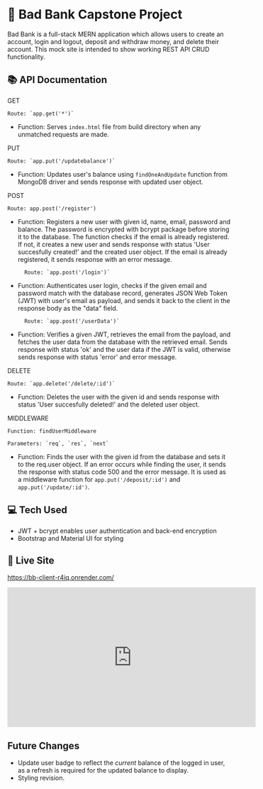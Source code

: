 # 🏦 Bad Bank Capstone Project

Bad Bank is a full-stack MERN application which allows users to create an account, login and logout, deposit and withdraw money, and delete their account. This mock site is intended to show working REST API CRUD functionality.

## 📚 API Documentation

GET

    Route: `app.get('*')`
    
- Function: Serves `index.html` file from build directory when any unmatched requests are made.

PUT

    Route: `app.put('/updatebalance')`
- Function: Updates user's balance using `findOneAndUpdate` function from MongoDB driver and sends response with updated user object.

POST

    Route: app.post('/register')

- Function: Registers a new user with given id, name, email, password and balance. The password is encrypted with bcrypt package before storing it to the database. The function checks if the email is already registered. If not, it creates a new user and sends response with status 'User succesfully created!' and the created user object. If the email is already registered, it sends response with an error message.

        Route: `app.post('/login')`
- Function: Authenticates user login, checks if the given email and password match with the database record, generates JSON Web Token (JWT) with user's email as payload, and sends it back to the client in the response body as the "data" field.

        Route: `app.post('/userData')`

- Function: Verifies a given JWT, retrieves the email from the payload, and fetches the user data from the database with the retrieved email. Sends response with status 'ok' and the user data if the JWT is valid, otherwise sends response with status 'error' and error message.

DELETE


    Route: `app.delete('/delete/:id')`

- Function: Deletes the user with the given id and sends response with status 'User succesfully deleted!' and the deleted user object.

MIDDLEWARE


    Function: findUserMiddleware

    Parameters: `req`, `res`, `next`

- Function: Finds the user with the given id from the database and sets it to the req.user object. If an error occurs while finding the user, it sends the response with status code 500 and the error message. It is used as a middleware function for `app.put('/deposit/:id')` and `app.put('/update/:id')`.

## 💻 Tech Used

- JWT + bcrypt enables user authentication and back-end encryption
- Bootstrap and Material UI for styling

## 🔗 Live Site

https://bb-client-r4iq.onrender.com/

<iframe src="https://www.youtube.com/embed/Uqe_AY4UvJY" width="560" height="315" frameborder="0" allow="accelerometer; clipboard-write; encrypted-media; gyroscope; picture-in-picture" allowfullscreen></iframe>

## Future Changes

- Update user badge to reflect the *current* balance of the logged in user, as a refresh is required for the updated balance to display.
- Styling revision.
